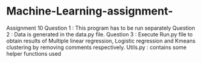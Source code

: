# Machine-Learning-assignment-
Assignment 10
Question 1 : This program has to be run separately
Question 2 : Data is generated in the data.py file.
Question 3 : Execute Run.py file to obtain results of Multiple linear regression, Logistic regression and Kmeans clustering by removing comments respectively.
Utils.py : contains some helper functions used
